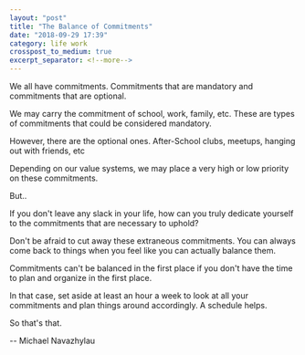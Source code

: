 ```yaml
---
layout: "post"
title: "The Balance of Commitments"
date: "2018-09-29 17:39"
category: life work
crosspost_to_medium: true
excerpt_separator: <!--more-->
---
```


We all have commitments. Commitments that are mandatory and commitments that are optional.

We may carry the commitment of school, work, family, etc.
These are types of commitments that could be considered mandatory.

However, there are the optional ones.
After-School clubs, meetups, hanging out with friends, etc

Depending on our value systems, we may place a very high or low priority on these commitments.

But..

If you don't leave any slack in your life, how can you truly dedicate yourself to the commitments that are necessary to uphold?

Don't be afraid to cut away these extraneous commitments. You can always come back to things when you feel like you can actually balance them.

Commitments can't be balanced in the first place if you don't have the time to plan and organize in the first place.

In that case, set aside at least an hour a week to look at all your commitments and plan things around accordingly. A schedule helps.

So that's that.

-- Michael Navazhylau
